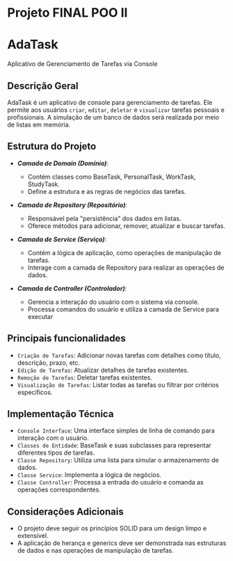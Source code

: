 # Projeto FINAL  POO II

# AdaTask
Aplicativo de Gerenciamento de Tarefas via Console

## Descrição Geral
AdaTask é um aplicativo de console para gerenciamento de tarefas. Ele permite aos usuários `criar`, `editar`, `deletar` e `visualizar` tarefas pessoais e profissionais.
A simulação de um banco de dados será realizada por meio de listas em memória.

## Estrutura do Projeto
* **_Camada de Domain (Domínio)_**:
    - Contém classes como BaseTask, PersonalTask, WorkTask, StudyTask.
    - Define a estrutura e as regras de negócios das tarefas.

* **_Camada de Repository (Repositório)_**:
    - Responsável pela "persistência" dos dados em listas.
    - Oferece métodos para adicionar, remover, atualizar e buscar tarefas.

* **_Camada de Service (Serviço)_**:
    - Contém a lógica de aplicação, como operações de manipulação de tarefas.
    - Interage com a camada de Repository para realizar as operações de dados.

* **_Camada de Controller (Controlador)_**:

    - Gerencia a interação do usuário com o sistema via console.
    - Processa comandos do usuário e utiliza a camada de Service para executar

## Principais funcionalidades

* `Criação de Tarefas`: Adicionar novas tarefas com detalhes como título, descrição, prazo, etc.
* `Edição de Tarefas`: Atualizar detalhes de tarefas existentes.
* `Remoção de Tarefas`: Deletar tarefas existentes.
* `Visualização de Tarefas`: Listar todas as tarefas ou filtrar por critérios específicos.

## Implementação Técnica

* `Console Interface`: Uma interface simples de linha de comando para interação com o usuário.
* `Classes de Entidade`: BaseTask e suas subclasses para representar diferentes tipos de tarefas.
* `Classe Repository`: Utiliza uma lista para simular o armazenamento de dados.
* `Classe Service`: Implementa a lógica de negócios.
* `Classe Controller`: Processa a entrada do usuário e comanda as operações correspondentes.

## Considerações Adicionais
* O projeto deve seguir os princípios SOLID para um design limpo e extensível.
* A aplicação de herança e generics deve ser demonstrada nas estruturas de dados e nas operações de manipulação de tarefas.